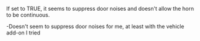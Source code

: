 If set to TRUE, it seems to suppress door noises and doesn't allow the horn to be continuous.

-Doesn't seem to suppress door noises for me, at least with the vehicle add-on I tried